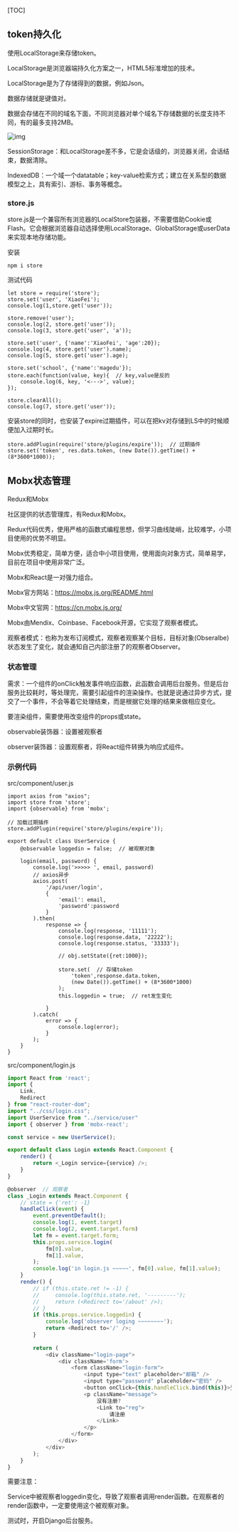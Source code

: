 [TOC]

## token持久化

使用LocalStorage来存储token。

LocalStorage是浏览器端持久化方案之一，HTML5标准增加的技术。

LocalStorage是为了存储得到的数据，例如Json。

数据存储就是键值对。

数据会存储在不同的域名下面，不同浏览器对单个域名下存储数据的长度支持不同，有的最多支持2MB。

![img](token%E6%8C%81%E4%B9%85%E5%8C%96%E5%92%8C%E5%92%8Cmobx%E7%8A%B6%E6%80%81%E7%AE%A1%E7%90%86.assets/bfdd03cf-46aa-4aed-b3df-8063082937bf.png)

SessionStorage：和LocalStorage差不多，它是会话级的，浏览器关闭，会话结束，数据清除。

IndexedDB：一个域一个datatable；key-value检索方式；建立在关系型的数据模型之上，具有索引、游标、事务等概念。

### store.js

store.js是一个兼容所有浏览器的LocalStore包装器，不需要借助Cookie或Flash。它会根据浏览器自动选择使用LocalStorage、GlobalStorage或userData来实现本地存储功能。

安装

```shell
npm i store
```



测试代码

```
let store = require('store');
store.set('user', 'XiaoFei');
console.log(1,store.get('user'));

store.remove('user');
console.log(2, store.get('user'));
console.log(3, store.get('user', 'a'));

store.set('user', {'name':'XiaoFei', 'age':20});
console.log(4, store.get('user').name);
console.log(5, store.get('user').age);

store.set('school', {'name':'magedu'});
store.each(function(value, key){  // key,value是反的
    console.log(6, key, '<--->', value);
});

store.clearAll();
console.log(7, store.get('user'));
```

安装store的同时，也安装了expire过期插件，可以在把kv对存储到LS中的时候顺便加入过期时长。

```
store.addPlugin(require('store/plugins/expire'));  // 过期插件
store.set('token', res.data.token, (new Date()).getTime() + (8*3600*1000));
```



## Mobx状态管理

Redux和Mobx

社区提供的状态管理库，有Redux和Mobx。

Redux代码优秀，使用严格的函数式编程思想，但学习曲线陡峭，比较难学，小项目使用的优势不明显。

Mobx优秀稳定，简单方便，适合中小项目使用，使用面向对象方式，简单易学，目前在项目中使用非常广泛。

Mobx和React是一对强力组合。

Mobx官方网站：https://mobx.js.org/README.html

Mobx中文官网：https://cn.mobx.js.org/

Mobx由Mendix、Coinbase、Facebook开源，它实现了观察者模式。

观察者模式：也称为发布订阅模式，观察者观察某个目标，目标对象(Obseralbe)状态发生了变化，就会通知自己内部注册了的观察者Observer。

### 状态管理

需求：一个组件的onClick触发事件响应函数，此函数会调用后台服务。但是后台服务比较耗时，等处理完，需要引起组件的渲染操作。也就是说通过异步方式，提交了一个事件，不会等着它处理结束，而是根据它处理的结果来做相应变化。

要渲染组件，需要使用改变组件的props或state。

observable装饰器：设置被观察者

observer装饰器：设置观察者，将React组件转换为响应式组件。

### 示例代码

src/component/user.js

```
import axios from "axios";
import store from 'store';
import {observable} from 'mobx';

// 加载过期插件
store.addPlugin(require('store/plugins/expire'));

export default class UserService {
    @observable loggedin = false;  // 被观察对象

    login(email, password) {
        console.log('>>>>> ', email, password)
        // axios异步
        axios.post(
            '/api/user/login',
            {
                'email': email,
                'password':password
            }
        ).then(
            response => {
                console.log(response, '11111');
                console.log(response.data, '22222');
                console.log(response.status, '33333');

                // obj.setState({ret:1000});

                store.set(  // 存储token
                    'token',response.data.token,
                    (new Date()).getTime() + (8*3600*1000)
                );
                this.loggedin = true;  // ret发生变化
                
            }
        ).catch(
            error => {
                console.log(error);
            }
        );
    }
}
```

src/component/login.js

```js
import React from 'react';
import {
    Link,
    Redirect
} from "react-router-dom";
import "../css/login.css";
import UserService from "../service/user"
import { observer } from 'mobx-react';

const service = new UserService();

export default class Login extends React.Component {
    render() {
        return <_Login service={service} />;
    }
}

@observer  // 观察者
class _Login extends React.Component {
    // state = {'ret': -1}
    handleClick(event) {
        event.preventDefault();
        console.log(1, event.target)
        console.log(2, event.target.form)
        let fm = event.target.form;
        this.props.service.login(
            fm[0].value,
            fm[1].value,
        );
        console.log('in login.js ~~~~~', fm[0].value, fm[1].value);
    }
    render() {
        // if (this.state.ret != -1) {
        //     console.log(this.state.ret, '---------');
        //     return (<Redirect to='/about' />);
        // }
        if (this.props.service.loggedin) {
            console.log('observer loging ~~~~~~~~');
            return <Redirect to='/' />;
        }
        
        return (
            <div className="login-page">
                <div className='form'>
                    <form className="login-form">
                        <input type="text" placeholder="邮箱" />
                        <input type="password" placeholder="密码" />
                        <button onClick={this.handleClick.bind(this)}>登录</button>
                        <p className="message">
                            没有注册?
                            <Link to="reg">
                                请注册
                            </Link>
                        </p>
                    </form>
                </div>
            </div>
        );
    }
}
```

需要注意：

Service中被观察者loggedin变化，导致了观察者调用render函数。在观察者的render函数中，一定要使用这个被观察对象。

测试时，开启Django后台服务。